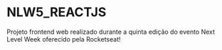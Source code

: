 # NLW5_REACTJS
Projeto frontend web realizado durante a quinta edição do evento Next Level Week oferecido pela Rocketseat!